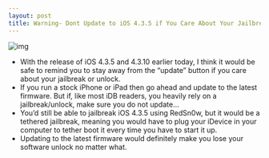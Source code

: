 ```yaml
---
layout: post
title: Warning- Dont Update to iOS 4.3.5 if You Care About Your Jailbreak
---
```

![img](http://media.idownloadblog.com/wp-content/uploads/2010/09/Warning.png)
* With the release of iOS 4.3.5 and 4.3.10 earlier today, I think it would be safe to remind you to stay away from the “update” button if you care about your jailbreak or unlock.
* If you run a stock iPhone or iPad then go ahead and update to the latest firmware. But if, like most iDB readers, you heavily rely on a jailbreak/unlock, make sure you do not update…
* You’d still be able to jailbreak iOS 4.3.5 using RedSn0w, but it would be a tethered jailbreak, meaning you would have to plug your iDevice in your computer to tether boot it every time you have to start it up.
* Updating to the latest firmware would definitely make you lose your software unlock no matter what.

